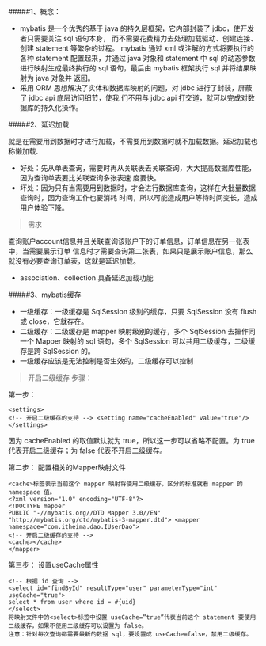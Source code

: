#####1、概念：
* mybatis 是一个优秀的基于 java 的持久层框架，它内部封装了 jdbc，使开发者只需要关注 sql 语句本身，
而不需要花费精力去处理加载驱动、创建连接、创建 statement 等繁杂的过程。
mybatis 通过 xml 或注解的方式将要执行的各种 statement 配置起来，并通过 java 对象和 statement 中
sql 的动态参数进行映射生成最终执行的 sql 语句，最后由 mybatis 框架执行 sql 并将结果映射为 java 对象并
返回。
* 采用 ORM 思想解决了实体和数据库映射的问题，对 jdbc 进行了封装，屏蔽了 jdbc api 底层访问细节，使我
们不用与 jdbc api 打交道，就可以完成对数据库的持久化操作。


#####2、延迟加载

就是在需要用到数据时才进行加载，不需要用到数据时就不加载数据。延迟加载也称懒加载.
* 好处：先从单表查询，需要时再从关联表去关联查询，大大提高数据库性能，因为查询单表要比关联查询多张表速
度要快。
* 坏处：因为只有当需要用到数据时，才会进行数据库查询，这样在大批量数据查询时，因为查询工作也要消耗
时间，所以可能造成用户等待时间变长，造成用户体验下降。

>需求

查询账户account信息并且关联查询该账户下的订单信息，订单信息在另一张表中，当需要展示订单
信息时才需要查询第二张表，如果只是展示账户信息，那么就没有必要查询订单表，这就是延迟加载。

* association、collection 具备延迟加载功能


#####3、mybatis缓存
* 一级缓存：一级缓存是 SqlSession 级别的缓存，只要 SqlSession 没有 flush 或 close，它就存在。
* 二级缓存：二级缓存是 mapper 映射级别的缓存，多个 SqlSession 去操作同一个 Mapper 映射的 sql 语句，多个
       SqlSession 可以共用二级缓存，二级缓存是跨 SqlSession 的。
* 一级缓存应该是无法控制是否生效的，二级缓存可以控制


>开启二级缓存
步骤：

第一步：
```
<settings>
<!-- 开启二级缓存的支持 --> <setting name="cacheEnabled" value="true"/>
</settings>
```
因为 cacheEnabled 的取值默认就为 true，所以这一步可以省略不配置。为 true 代表开启二级缓存；为
false 代表不开启二级缓存。

第二步：
配置相关的Mapper映射文件
```
<cache>标签表示当前这个 mapper 映射将使用二级缓存，区分的标准就看 mapper 的 namespace 值。
<?xml version="1.0" encoding="UTF-8"?>
<!DOCTYPE mapper 
PUBLIC "-//mybatis.org//DTD Mapper 3.0//EN" 
"http://mybatis.org/dtd/mybatis-3-mapper.dtd"> <mapper namespace="com.itheima.dao.IUserDao">
<!-- 开启二级缓存的支持 -->
<cache></cache>
</mapper>
```

第三步：
设置useCache属性
```
<!-- 根据 id 查询 --> 
<select id="findById" resultType="user" parameterType="int" useCache="true">
select * from user where id = #{uid}
</select> 
将映射文件中的<select>标签中设置 useCache=”true”代表当前这个 statement 要使用
二级缓存，如果不使用二级缓存可以设置为 false。
注意：针对每次查询都需要最新的数据 sql，要设置成 useCache=false，禁用二级缓存。
```






